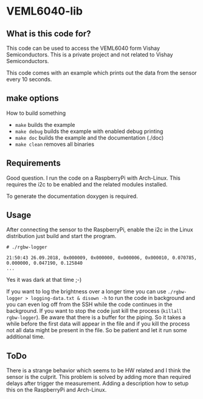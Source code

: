 # VEML6040-lib
## What is this code for?
This code can be used to access the VEML6040 form Vishay Semiconductors. This is a private project and not related to Vishay Semiconductors.

This code comes with an example which prints out the data from the sensor every 10 seconds.


## make options
How to build something
- `make` builds the example
- `make debug` builds the example with enabled debug printing
- `make doc` builds the example and the documentation (./doc)
- `make clean` removes all binaries


## Requirements
Good question. I run the code on a RaspberryPi with Arch-Linux. This requires the i2c to be enabled
and the related modules installed.

To generate the documentation doxygen is required.


## Usage
After connecting the sensor to the RaspberryPi, enable the i2c in the Linux distribution just build and start the program.
```
# ./rgbw-logger

21:50:43 26.09.2018, 0x000009, 0x000000, 0x000006, 0x000010, 0.070785, 0.000000, 0.047190, 0.125840
...
```
Yes it was dark at that time ;-)

If you want to log the brightness over a longer time you can use `./rgbw-logger > logging-data.txt & disown -h` to run the code in background and you can even log off from the SSH while the code continues in the background. If you want to stop the code just kill the process (`killall rgbw-logger`). Be aware that there is a buffer for the piping. So it takes a while before the first data will appear in the file and if you kill the process not all data might be present in the file. So be patient and let it run some additional time.

## ToDo
There is a strange behavior which seems to be HW related and I think the sensor is the culprit. This problem is solved by adding more than required delays after trigger the measurement.
Adding a description how to setup this on the RaspberryPi and Arch-Linux.
